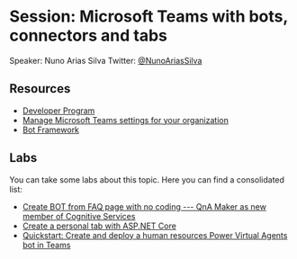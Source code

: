 # Session: Microsoft Teams with bots, connectors and tabs
Speaker: Nuno Arias Silva
Twitter: [@NunoAriasSilva](https://twitter.com/NunoAriasSilva)

## Resources
* [Developer Program](https://developer.microsoft.com/en-us/microsoft-365/dev-program)
* [Manage Microsoft Teams settings for your organization](https://docs.microsoft.com/en-us/MicrosoftTeams/enable-features-office-365?redirectSourcePath=%252fen-us%252farticle%252fAdministrator-settings-for-Microsoft-Teams-3966a3f5-7e0f-4ea9-a402-41888f455ba2)
* [Bot Framework](https://dev.botframework.com/)

## Labs
You can take some labs about this topic. Here you can find a consolidated list:
* [Create BOT from FAQ page with no coding --- QnA Maker as new member of Cognitive Services](https://docs.microsoft.com/en-us/archive/blogs/bluesky/introduction-to-qna-maker-en)
* [Create a personal tab with ASP.NET Core](https://docs.microsoft.com/en-us/microsoftteams/platform/tabs/quickstarts/create-personal-tab-dotnet-core)
* [Quickstart: Create and deploy a human resources Power Virtual Agents bot in Teams](https://docs.microsoft.com/en-us/power-virtual-agents/teams/fundamentals-get-started-teams)